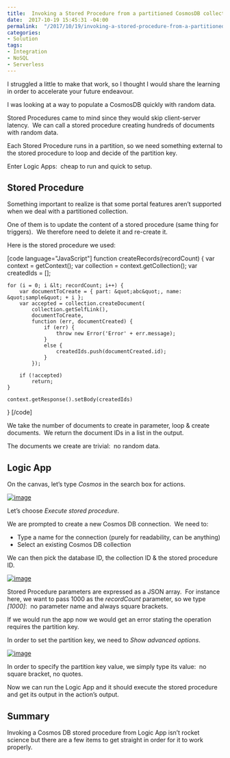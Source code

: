 ```yaml
---
title:  Invoking a Stored Procedure from a partitioned CosmosDB collection from Logic Apps
date:  2017-10-19 15:45:31 -04:00
permalink:  "/2017/10/19/invoking-a-stored-procedure-from-a-partitioned-cosmosdb-collection-from-logic-apps/"
categories:
- Solution
tags:
- Integration
- NoSQL
- Serverless
---
```

I struggled a little to make that work, so I thought I would share the learning in order to accelerate your future endeavour.

I was looking at a way to populate a CosmosDB quickly with random data.

Stored Procedures came to mind since they would skip client-server latency.  We can call a stored procedure creating hundreds of documents with random data.

Each Stored Procedure runs in a partition, so we need something external to the stored procedure to loop and decide of the partition key.

Enter Logic Apps:  cheap to run and quick to setup.

<h2>Stored Procedure</h2>

Something important to realize is that some portal features aren’t supported when we deal with a partitioned collection.

One of them is to update the content of a stored procedure (same thing for triggers).  We therefore need to delete it and re-create it.

Here is the stored procedure we used:

[code language="JavaScript"]
function createRecords(recordCount) {
    var context = getContext();
    var collection = context.getCollection();
    var createdIds = [];

    for (i = 0; i &lt; recordCount; i++) {
        var documentToCreate = { part: &quot;abc&quot;, name: &quot;sample&quot; + i };
        var accepted = collection.createDocument(
            collection.getSelfLink(),
            documentToCreate,
            function (err, documentCreated) {
                if (err) {
                    throw new Error('Error' + err.message);
                }
                else {
                    createdIds.push(documentCreated.id);
                }
            });

        if (!accepted)
            return;
    }

    context.getResponse().setBody(createdIds)
}
[/code]

We take the number of documents to create in parameter, loop &amp; create documents.  We return the document IDs in a list in the output.

The documents we create are trivial:  no random data.

<h2>Logic App</h2>

On the canvas, let’s type <em>Cosmos </em>in the search box for actions.

<a href="http://vincentlauzon.files.wordpress.com/2017/10/image4.png"><img style="border:0 currentcolor;display:inline;background-image:none;" title="image" src="http://vincentlauzon.files.wordpress.com/2017/10/image_thumb4.png" alt="image" border="0" /></a>

Let’s choose <em>Execute stored procedure</em>.

We are prompted to create a new Cosmos DB connection.  We need to:

<ul>
    <li>Type a name for the connection (purely for readability, can be anything)</li>
    <li>Select an existing Cosmos DB collection</li>
</ul>

We can then pick the database ID, the collection ID &amp; the stored procedure ID.

<a href="http://vincentlauzon.files.wordpress.com/2017/10/image5.png"><img style="border:0 currentcolor;display:inline;background-image:none;" title="image" src="http://vincentlauzon.files.wordpress.com/2017/10/image_thumb5.png" alt="image" border="0" /></a>

Stored Procedure parameters are expressed as a JSON array.  For instance here, we want to pass 1000 as the <em>recordCount</em> parameter, so we type <em>[1000]</em>:  no parameter name and always square brackets.

If we would run the app now we would get an error stating the operation requires the partition key.

In order to set the partition key, we need to <em>Show advanced options</em>.

<a href="http://vincentlauzon.files.wordpress.com/2017/10/image6.png"><img style="border:0 currentcolor;display:inline;background-image:none;" title="image" src="http://vincentlauzon.files.wordpress.com/2017/10/image_thumb6.png" alt="image" border="0" /></a>

In order to specify the partition key value, we simply type its value:  no square bracket, no quotes.

Now we can run the Logic App and it should execute the stored procedure and get its output in the action’s output.

<h2>Summary</h2>

Invoking a Cosmos DB stored procedure from Logic App isn’t rocket science but there are a few items to get straight in order for it to work properly.